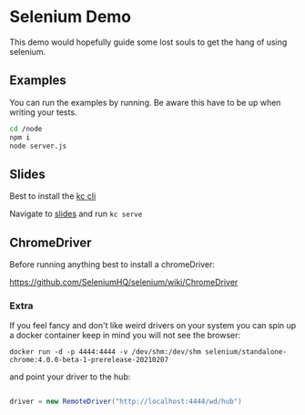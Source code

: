 # Selenium Demo

This demo would hopefully guide some lost souls to get the hang of using selenium.

## Examples

You can run the examples by running. Be aware this have to be up when writing your tests.
````bash
cd /node
npm i
node server.js
````

## Slides

Best to install the [kc cli](https://www.npmjs.com/package/@infosupport/kc-cli)

Navigate to [slides](./slides) and run `kc serve`


## ChromeDriver

Before running anything best to install a chromeDriver:

https://github.com/SeleniumHQ/selenium/wiki/ChromeDriver

### Extra

If you feel fancy and don't like weird drivers on your system you can spin up a docker container keep in mind you will not see the browser:

```
docker run -d -p 4444:4444 -v /dev/shm:/dev/shm selenium/standalone-chrome:4.0.0-beta-1-prerelease-20210207
```

and point your driver to the hub:

```java

driver = new RemoteDriver("http://localhost:4444/wd/hub")

```
